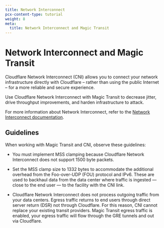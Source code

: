 ```yaml
---
title: Network Interconnect
pcx-content-type: tutorial
weight: 8
meta:
  title: Network Interconnect and Magic Transit
---
```


# Network Interconnect and Magic Transit

Cloudflare Network Interconnect (CNI) allows you to connect your network infrastructure directly with Cloudflare – rather than using the public Internet – for a more reliable and secure experience.

Use Cloudflare Network Interconnect with Magic Transit to decrease jitter, drive throughput improvements, and harden infrastructure to attack.

For more information about Network Interconnect, refer to the [Network Interconnect documentation](/network-interconnect/).

## Guidelines

When working with Magic Transit and CNI, observe these guidelines:

- You must implement MSS clamping because Cloudflare Network Interconnect does not support 1500 byte packets.

- Set the MSS clamp size to 1332 bytes to accommodate the additional overhead from the Foo-over-UDP (FOU) protocol and IPv6. These are used to backhaul data from the data center where traffic is ingested — close to the end user — to the facility with the CNI link.

- Cloudflare Network Interconnect does not process outgoing traffic from your data centers. Egress traffic returns to end users through direct server return (DSR) not through Cloudflare. For this reason, CNI cannot replace your existing transit providers. Magic Transit egress traffic is enabled, your egress traffic will flow through the GRE tunnels and out via Cloudflare.
